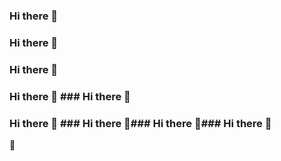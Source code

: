### Hi there 👋
### Hi there 👋
### Hi there 👋
### Hi there 👋 ### Hi there 👋

### Hi there 👋 ### Hi there 👋### Hi there 👋### Hi there 👋

<!--
**chenguzhen87/chenguzhen87** is a ✨ _special_ ✨ repository because its `README.md` (this file) appears on your GitHub profile.

Here are some ideas to get you started:

- 🔭 I’m currently working on ...
- 🌱 I’m currently learning ...
- 👯 I’m looking to collaborate on ...
- 🤔 I’m looking for help with ...
- 💬 Ask me about ...
- 📫 How to reach me: ...
- 😄 Pronouns: ...
- ⚡ Fun fact: ...
-->
🔭
